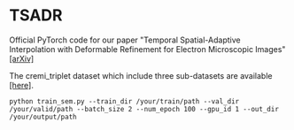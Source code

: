 # TSADR
Official PyTorch code for our paper "Temporal Spatial-Adaptive Interpolation with Deformable Refinement for Electron Microscopic Images" [[arXiv]](https://arxiv.org/abs/2101.06771)

The cremi_triplet dataset which include three sub-datasets are available [[here]](https://drive.google.com/file/d/1bmwArABD4iifogokdyN8srIMY2_Qnf4S/view?usp=sharing). 
```
python train_sem.py --train_dir /your/train/path --val_dir /your/valid/path --batch_size 2 --num_epoch 100 --gpu_id 1 --out_dir /your/output/path
